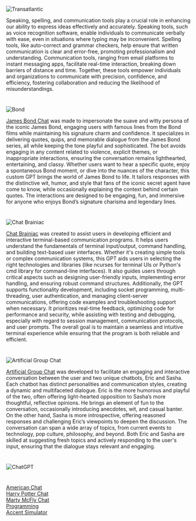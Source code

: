 ![Transatlantic](https://github.com/user-attachments/assets/e2e3857f-f706-476f-95db-e89e73c9d8bb)

Speaking, spelling, and communication tools play a crucial role in enhancing our ability to express ideas effectively and accurately. Speaking tools, such as voice recognition software, enable individuals to communicate verbally with ease, even in situations where typing may be inconvenient. Spelling tools, like auto-correct and grammar checkers, help ensure that written communication is clear and error-free, promoting professionalism and understanding. Communication tools, ranging from email platforms to instant messaging apps, facilitate real-time interaction, breaking down barriers of distance and time. Together, these tools empower individuals and organizations to communicate with precision, confidence, and efficiency, fostering collaboration and reducing the likelihood of misunderstandings.

#

![Bond](https://github.com/user-attachments/assets/c3019086-5867-4d6a-bda2-9ac2b226eb54)

[James Bond Chat](https://chatgpt.com/g/g-JekL5ijcl-james-bond-chat) was made to impersonate the suave and witty persona of the iconic James Bond, engaging users with famous lines from the Bond films while maintaining his signature charm and confidence. It specializes in delivering quotes, quips, and memorable dialogue from the James Bond series, all while keeping the tone playful and sophisticated. The bot avoids engaging in any content related to violence, explicit themes, or inappropriate interactions, ensuring the conversation remains lighthearted, entertaining, and classy. Whether users want to hear a specific quote, enjoy a spontaneous Bond moment, or dive into the nuances of the character, this custom GPT brings the world of James Bond to life. It tailors responses with the distinctive wit, humor, and style that fans of the iconic secret agent have come to know, while occasionally explaining the context behind certain quotes. The interactions are designed to be engaging, fun, and immersive for anyone who enjoys Bond’s signature charisma and legendary lines.

#

![Chat Brainiac](https://github.com/user-attachments/assets/8909e0d3-d00b-428c-9812-d11832bb2e77)

[Chat Brainiac](https://chatgpt.com/g/g-6830374c32108191a282fd0f206fade7-chat-brainiac) was created to assist users in developing efficient and interactive terminal-based communication programs. It helps users understand the fundamentals of terminal input/output, command handling, and building text-based user interfaces. Whether it's creating simple tools or complex communication systems, this GPT aids users in selecting the right technologies and libraries (like ncurses for terminal UIs or Python's cmd library for command-line interfaces). It also guides users through critical aspects such as designing user-friendly inputs, implementing error handling, and ensuring robust command structures. Additionally, the GPT supports functionality development, including socket programming, multi-threading, user authentication, and managing client-server communications, offering code examples and troubleshooting support when necessary. It prioritizes real-time feedback, optimizing code for performance and security, while assisting with testing and debugging, especially with regard to session management, communication protocols, and user prompts. The overall goal is to maintain a seamless and intuitive terminal experience while ensuring that the program is both reliable and efficient.

#

![Artificial Group Chat](https://github.com/user-attachments/assets/b7d9cff5-8baf-4166-8e59-82d1e8d84e84)

[Artificial Group Chat](https://chatgpt.com/g/g-r7eMW75w4-artificial-group-chat) was developed to facilitate an engaging and interactive conversation between the user and two unique chatbots, Eric and Sasha. Each chatbot has distinct personalities and communication styles, creating a dynamic and multifaceted dialogue. Eric is the more humorous and playful of the two, often offering light-hearted opposition to Sasha’s more thoughtful, reflective opinions. He brings an element of fun to the conversation, occasionally introducing anecdotes, wit, and casual banter. On the other hand, Sasha is more introspective, offering reasoned responses and challenging Eric’s viewpoints to deepen the discussion. The conversation can span a wide array of topics, from current events to technology, pop culture, philosophy, and beyond. Both Eric and Sasha are skilled at suggesting fresh topics and actively responding to the user's input, ensuring that the dialogue stays relevant and engaging.

#
![ChatGPT](https://github.com/user-attachments/assets/c909c0fb-f462-45d2-b44a-ee23f43b7172)
#

[American Chat](https://chatgpt.com/g/g-6EezxmQVj-american-chat)
<br>
[Harry Potter Chat](https://chatgpt.com/g/g-MjWVZt1QA-harry-potter-chat)
<br>
[Marty McFly Chat](https://chatgpt.com/g/g-I2BqI2pZl-marty-mcfly-chat)
<br>
[Programming](https://github.com/sourceduty/Programming)
<br>
[Accent Simulator](https://chatgpt.com/g/g-2DXQ4VWtH-accent-simulator)
